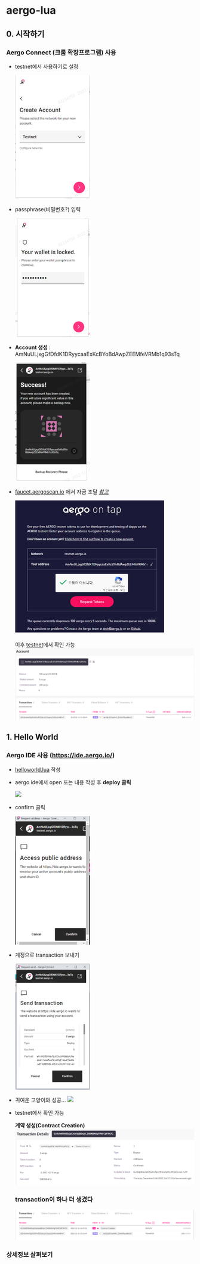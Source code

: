 # aergo-lua

## 0. 시작하기

### Aergo Connect (크롬 확장프로그램) 사용

- testnet에서 사용하기로 설정

    <img src="img/0_3.png" width="200" >

- passphrase(비밀번호?) 입력

    <img src="img/0_1.png" width="200" >

- **Account 생성** : AmNuULjxgGfDfdK1DRyycaaExKcBYoBdAwpZEEMfeVRMb1q93sTq

  <img src="img/0_4.png" width="200" >

- [faucet.aergoscan.io](https://faucet.aergoscan.io/) 에서 자금 조달
  _[참고](https://aergo.readthedocs.io/en/2.2/using-network/funding.html)_

     <img src="img/0_5.png"  width="400" >

  이후 [testnet](https://testnet.aergoscan.io/account/AmNuULjxgGfDfdK1DRyycaaExKcBYoBdAwpZEEMfeVRMb1q93sTq)에서 확인 가능
  <img src="img/0_6.png"  >

## 1. Hello World

### Aergo IDE 사용 (https://ide.aergo.io/)

- [helloworld.lua](/code/helloworld.lua) 작성
- aergo ide에서 open 또는 내용 작성 후 **deploy 클릭**

  <img src="img/1_1.png"  >

- confirm 클릭

  <img src="img/1_2.png" width="200"  >

- 계정으로 transaction 보내기

  <img src="img/1_3.png" width="200"  >

- 귀여운 고양이와 성공...
  <img src="img/1_4.png"   >

- testnet에서 확인 가능

  **계약 생성(Contract Creation)**
  <img src="img/1_5.png"   >

  ### transaction이 하나 더 생겼다

  <img src="img/1_6.png"   >

### 상세정보 살펴보기
